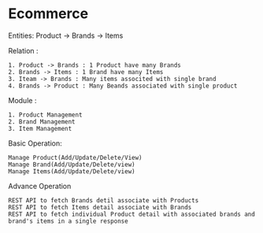 # Ecommerce

Entities:
Product -> Brands -> Items

Relation :

	1. Product -> Brands : 1 Product have many Brands
	2. Brands -> Items : 1 Brand have many Items
	3. Iteam -> Brands : Many items associted with single brand
	4. Brands -> Product : Many Beands associated with single product

Module : 

	1. Product Management
	2. Brand Management
	3. Item Management

Basic Operation:

	Manage Product(Add/Update/Delete/View)
	Manage Brand(Add/Update/Delete/view)
	Manage Items(Add/Update/Delete/view)

Advance Operation
	
	REST API to fetch Brands detil associate with Products
	REST API to fetch Items detail associate with Brands
	REST API to fetch individual Product detail with associated brands and brand's items in a single response
